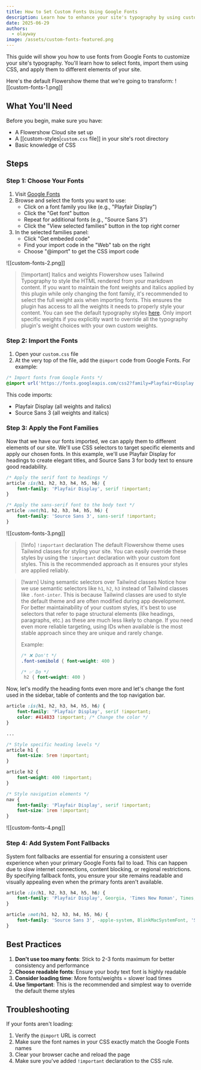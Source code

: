 ```yaml
---
title: How to Set Custom Fonts Using Google Fonts
description: Learn how to enhance your site's typography by using custom fonts from Google Fonts
date: 2025-06-29
authors:
  - olayway
image: /assets/custom-fonts-featured.png
---
```


This guide will show you how to use fonts from Google Fonts to customize your site's typography. You'll learn how to select fonts, import them using CSS, and apply them to different elements of your site.

Here's the default Flowershow theme that we're going to transform:
![[custom-fonts-1.png]]

## What You'll Need

Before you begin, make sure you have:
- A Flowershow Cloud site set up
- A [[custom-styles|`custom.css` file]] in your site's root directory
- Basic knowledge of CSS

## Steps

### Step 1: Choose Your Fonts

1. Visit [Google Fonts](https://fonts.google.com)
2. Browse and select the fonts you want to use:
   - Click on a font family you like (e.g., "Playfair Display")
   - Click the "Get font" button
   - Repeat for additional fonts (e.g., "Source Sans 3")
   - Click the "View selected families" button in the top right corner 
1. In the selected families panel:
   - Click "Get embeded code"
   - Find your import code in the "Web" tab on the right
   - Choose "@import" to get the CSS import code

![[custom-fonts-2.png]]

> [!important] Italics and weights
> Flowershow uses Tailwind Typography to style the HTML rendered from your markdown content. If you want to maintain the font weights and italics applied by this plugin while only changing the font family, it's recommended to select the full weight axis when importing fonts. This ensures the plugin has access to all the weights it needs to properly style your content. You can see the default typography styles [here](https://github.com/tailwindlabs/tailwindcss-typography/blob/main/src/styles.js). Only import specific weights if you explicitly want to override all the typography plugin's weight choices with your own custom weights.

### Step 2: Import the Fonts

1. Open your `custom.css` file
2. At the very top of the file, add the `@import` code from Google Fonts. For example:

```css
/* Import fonts from Google Fonts */
@import url('https://fonts.googleapis.com/css2?family=Playfair+Display:ital,wght@0,400..900;1,400..900&family=Source+Sans+3:ital,wght@0,200..900;1,200..900&display=swap');
```

This code imports:
- Playfair Display (all weights and italics)
- Source Sans 3 (all weights and italics)

### Step 3: Apply the Font Families

Now that we have our fonts imported, we can apply them to different elements of our site. We'll use CSS selectors to target specific elements and apply our chosen fonts. In this example, we'll use Playfair Display for headings to create elegant titles, and Source Sans 3 for body text to ensure good readability.

```css
/* Apply the serif font to headings */
article :is(h1, h2, h3, h4, h5, h6) {
    font-family: 'Playfair Display', serif !important;
}

/* Apply the sans-serif font to the body text */
article :not(h1, h2, h3, h4, h5, h6) {
    font-family: 'Source Sans 3', sans-serif !important;
}
```

![[custom-fonts-3.png]]

> [!info] `!important` declaration
> The default Flowershow theme uses Tailwind classes for styling your site. You can easily override these styles by using the `!important` declaration with your custom font styles. This is the recommended approach as it ensures your styles are applied reliably.

> [!warn] Using semantic selectors over Tailwind classes
> Notice how we use semantic selectors like `h1`, `h2`, `h3` instead of Tailwind classes like `.font-inter`. This is because Tailwind classes are used to style the default theme and are often modified during app development. For better maintainability of your custom styles, it's best to use selectors that refer to page structural elements (like headings, paragraphs, etc.) as these are much less likely to change. If you need even more reliable targeting, using IDs when available is the most stable approach since they are unique and rarely change.
> 
> Example:
> ```css
> /* ❌ Don't */
> .font-semibold { font-weight: 400 }
> 
> /* ✅ Do */
>  h2 { font-weight: 400 }
> ```

Now, let's modify the heading fonts even more and let's change the font used in the sidebar, table of contents and the top navigation bar.

```css
article :is(h1, h2, h3, h4, h5, h6) {
    font-family: 'Playfair Display', serif !important;
    color: #414833 !important; /* Change the color */
}

...

/* Style specific heading levels */
article h1 {
    font-size: 5rem !important;
}

article h2 {
    font-weight: 400 !important;
}

/* Style navigation elements */
nav {
    font-family: 'Playfair Display', serif !important;
    font-size: 1rem !important;
}
```

![[custom-fonts-4.png]]

### Step 4: Add System Font Fallbacks

System font fallbacks are essential for ensuring a consistent user experience when your primary Google Fonts fail to load. This can happen due to slow internet connections, content blocking, or regional restrictions. By specifying fallback fonts, you ensure your site remains readable and visually appealing even when the primary fonts aren't available.

```css
article :is(h1, h2, h3, h4, h5, h6) {
    font-family: 'Playfair Display', Georgia, 'Times New Roman', Times, serif !important;
}

article :not(h1, h2, h3, h4, h5, h6) {
    font-family: 'Source Sans 3', -apple-system, BlinkMacSystemFont, 'Segoe UI', Helvetica, Arial, sans-serif !important;
}
```

## Best Practices

1. **Don't use too many fonts**: Stick to 2-3 fonts maximum for better consistency and performance
2. **Choose readable fonts**: Ensure your body text font is highly readable
3. **Consider loading time**: More fonts/weights = slower load times
4. **Use !important**: This is the recommended and simplest way to override the default theme styles

## Troubleshooting

If your fonts aren't loading:

1. Verify the `@import` URL is correct
2. Make sure the font names in your CSS exactly match the Google Fonts names
3. Clear your browser cache and reload the page
4. Make sure you've added `!important` declaration to the CSS rule.
